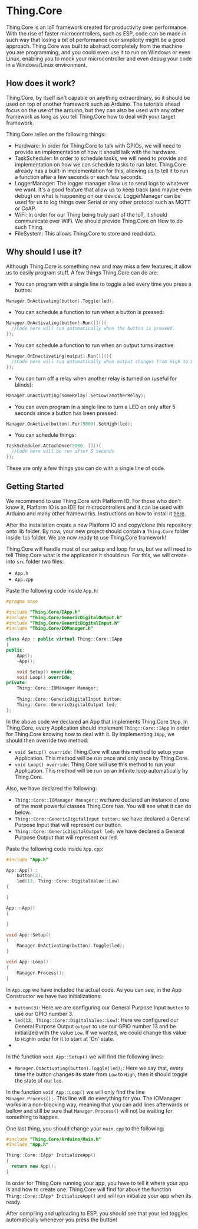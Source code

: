 # Thing.Core

Thing.Core is an IoT framework created for productivity over performance. With the rise of faster microcontrollers, such as ESP, code can be made in such way that losing a bit of performance over simplicity might be a good approach. Thing.Core was built to abstract completely from the machine you are programming, and you could even use it to run on Windows or even Linux, enabling you to mock your microcontroller and even debug your code in a Windows/Linux environment.

## How does it work?
Thing.Core, by itself isn't capable on anything extraordinary, so it should be used on top of another framework such as Arduino. The tutorials ahead focus on the use of the arduino, but they can also be used with any other framework as long as you tell Thing.Core how to deal with your target framework.

Thing.Core relies on the following things:
  - Hardware: In order for Thing.Core to talk with GPIOs, we will need to provide an implementation of how it should talk with the hardware.
  - TaskScheduler: In order to schedule tasks, we will need to provide and implementation on how we can schedule tasks to run later. Thing.Core already has a built-in implementation for this, allowing us to tell it to run a function after a few seconds or each few seconds.
  - LoggerManager: The logger manager allow us to send logs to whatever we want. It's a good feature that allow us to keep track (and maybe even debug) on what is happening on our device. LoggerManager can be used for us to log things over Serial or any other protocol such as MQTT or CoAP.
  - WiFi: In order for our Thing being truly part of the IoT, it should communicate over WiFi. We should provide Thing.Core on How to do such Thing.
  - FileSystem: This allows Thing.Core to store and read data.
  
## Why should I use it?
Although Thing.Core is something new and may miss a few features, it allow us to easily program stuff. A few things Thing.Core can do are:
  - You can program with a single line to toggle a led every time you press a button:
  ```cpp
  Manager.OnActivating(button).Toggle(led);
  ```
  - You can schedule a function to run when a button is pressed:
  ```cpp
  Manager.OnActivating(button).Run([](){
    //Code here will run automatically when the button is pressed.
  });
  ```
  - You can schedule a function to run when an output turns inactive:
  ```cpp
  Manager.OnInactivating(output).Run([](){
    //Code here will run automatically when output changes from High to Low.
  });
  ```
  - You can turn off a relay when another relay is turned on (useful for blinds):
  ```cpp
  Manager.OnActivating(someRelay).SetLow(anotherRelay);
  ```
  - You can even program in a single line to turn a LED on only after 5 seconds since a button has been pressed:
  ```cpp
  Manager.OnActive(button).For(5000).SetHigh(led);
  ```
  - You can schedule things:
  ```cpp
  TaskScheduler.AttachOnce(5000, [](){
    //Code here will be run after 5 seconds
  });
  ```
  
These are only a few things you can do with a single line of code.

## Getting Started
We recommend to use Thing.Core with Platform IO. For those who don't know it, Platform IO is an IDE for microcontrollers and it can be used with Arduino and many other frameworks. Instructions on how to install it [here](https://docs.platformio.org/en/latest/ide/vscode.html#installation).

After the installation create a new Platform IO and copy/clone this repository onto lib folder. By now, your new project should contain a ```Thing.Core``` folder inside ```lib``` folder. We are now ready to use Thing.Core framework!

Thing.Core will handle most of our setup and loop for us, but we will need to tell Thing.Core what is the application it should run. For this, we will create into ```src``` folder two files:
  - ```App.h```
  - ```App.cpp```

Paste the following code inside ```App.h```:

```cpp
#pragma once

#include "Thing.Core/IApp.h"
#include "Thing.Core/GenericDigitalOutput.h"
#include "Thing.Core/GenericDigitalInput.h"
#include "Thing.Core/IOManager.h"

class App : public virtual Thing::Core::IApp
{
public:
    App();
    ~App();

    void Setup() override;
    void Loop() override;
private:
    Thing::Core::IOManager Manager;
    
    Thing::Core::GenericDigitalInput button;
    Thing::Core::GenericDigitalOutput led;
};
```

In the above code we declared an App that implements Thing.Core ```IApp```. In Thing.Core, every Application should implement ```Thing::Core::IApp``` in order for Thing.Core knowing how to deal with it. By implementing ```IApp```, we should then override two method:
- ```void Setup() override```: Thing.Core will use this method to setup your Application. This method will be run once and only once by Thing.Core.
- ```void Loop() override```: Thing.Core will use this method to run your Application. This method will be run on an infinite loop automatically by Thing.Core.

Also, we have declared the following:
- ```Thing::Core::IOManager Manager;```: we have declared an instance of one of the most powerful classes Thing.Core has. You will see what it can do below.
- ```Thing::Core::GenericDigitalInput button;``` we have declared a General Purpose Input that will represent our button.
- ```Thing::Core::GenericDigitalOutput led;``` we have declared a General Purpose Output that will represent our led.

Paste the following code inside ```App.cpp```:
```cpp
#include "App.h"

App::App() :
    button(3),
    led(13, Thing::Core::DigitalValue::Low)
{

}

App::~App()
{

}

void App::Setup()
{
    Manager.OnActivating(button).Toggle(led);
}

void App::Loop()
{
    Manager.Process();
}
```

In ```App.cpp``` we have included the actual code. As you can see, in the App Constructor we have two initializations:
- ```button(3)```: Here we are configuring our General Purpose Input ```button``` to use our GPIO number 3.
- ```led(13, Thing::Core::DigitalValue::Low)```: Here we configured our General Purpose Output ```output``` to use our GPIO number 13 and be initialized with the value ```Low```. If we wanted, we could change this value to ```High```in order for it to start at 'On' state.
- 
In the function ```void App::Setup()``` we will find the following lines:
- ```Manager.OnActivating(button).Toggle(led);```: Here we say that, every time the button changes its state from ```Low``` to ```High```, then it should toggle the state of our ```led```.

In the function ```void App::Loop()``` we will only find the line ```Manager.Process();```. This line will do everything for you. The IOManager works in a non-blocking way, meaning that you can add lines afterwards or bellow and still be sure that ```Manager.Process()``` will not be waiting for something to happen.

One last thing, you should change your ```main.cpp``` to the following:
```cpp
#include "Thing.Core/Arduino/Main.h"
#include "App.h"

Thing::Core::IApp* InitializeApp()
{
  return new App();
}
```
In order for Thing.Core running your app, you have to tell it where your app is and how to create one. Thing.Core will find for above the function ```Thing::Core::IApp* InitializeApp()``` and will run initialize your app when its ready.

After compiling and uploading to ESP, you should see that your led toggles automatically whenever you press the button!
